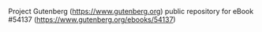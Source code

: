 Project Gutenberg (https://www.gutenberg.org) public repository for
eBook #54137 (https://www.gutenberg.org/ebooks/54137)

